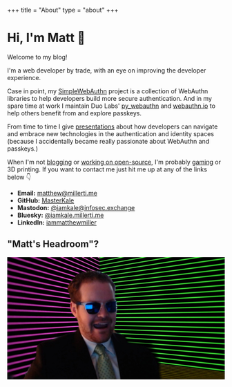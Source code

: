 +++
title = "About"
type = "about"
+++
<h1>Hi, I'm Matt 👋</h1>

Welcome to my blog!

I'm a web developer by trade, with an eye on improving the developer experience.

Case in point, my [SimpleWebAuthn](https://simplewebauthn.dev/) project is a collection of WebAuthn libraries to help developers build more secure authentication. And in my spare time at work I maintain Duo Labs' [py_webauthn](https://github.com/duo-labs/py_webauthn) and [webauthn.io](https://webauthn.io) to help others benefit from and explore passkeys.

From time to time I give [presentations](/categories/presentations/) about how developers can navigate and embrace new technologies in the authentication and identity spaces (because I accidentally became really passionate about WebAuthn and passkeys.)

When I'm not [blogging](/) or [working on open-source](https://github.com/MasterKale), I'm probably [gaming](/gaming/) or 3D printing. If you want to contact me just hit me up at any of the links below 👇

- **Email:** matthew@millerti.me
- **GitHub:** [MasterKale](https://github.com/MasterKale)
- **Mastodon:** <a rel="me" href="https://infosec.exchange/@iamkale">@iamkale@infosec.exchange</a>
- **Bluesky:** [@iamkale.millerti.me](https://bsky.app/profile/iamkale.millerti.me)
- **LinkedIn:** [iammatthewmiller](https://www.linkedin.com/in/iammatthewmiller/)

## "Matt's Headroom"?

![Matt Headroom](matt-headroom-small.jpg)
